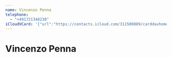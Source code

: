 ```yaml
---
name: Vincenzo Penna
telephone:
  - "+491721348238"
iCloudVCard: '{"url":"https://contacts.icloud.com/311500889/carddavhome/card/9C454C1A-EA69-482C-9CD0-474121349274.vcf","etag":"\"kmfhaul4\"","data":"BEGIN:VCARD\r\nVERSION:3.0\r\nFN:\r\nN:Penna;Vincenzo;;;\r\nUID:8C5B2EB3-68C0-4593-979A-F3A0628F1870\r\nPRODID:-//Apple Inc.//iOS 18.2.1//EN\r\nREV:2025-04-03T22:19:21Z\r\nORG:;\r\nPHOTO;VALUE=uri:https://gateway.icloud.com/contacts/311500889/ck/card/f67bb\r\n a908cc314fa1eb2c707bb26c691VND-63-SENSITIVE-CONTENT-CONFIG:YnBsaXN0MDDUAQID\r\n BAUGBwpYJHZlcnNpb25ZJGFyY2hpdmVyVCR0b3BYJG9iamVjdHMSAAGGoF8QD05TS2V5ZWRBcmN\r\n oaXZlctEICVRyb290gAGjCwwRVSRudWxs0g0ODxBYb3ZlcnJpZGVWJGNsYXNzEACAAtISExQVWi\r\n RjbGFzc25hbWVYJGNsYXNzZXNfEB9DTlNlbnNpdGl2ZUNvbnRlbnRDb25maWd1cmF0aW9uohYXX\r\n xAfQ05TZW5zaXRpdmVDb250ZW50Q29uZmlndXJhdGlvblhOU09iamVjdAgRGiQpMjdJTFFTV11i\r\n a3J0dnuGj7G01gAAAAAAAAEBAAAAAAAAABgAAAAAAAAAAAAAAAAAAADfX-SHARED-PHOTO-DISP\r\n LAY-PREF:IMPLICIT_AUTOUPDATE\r\nTEL:+491721348238\r\nX-IMAGETYPE:PHOTO\r\nX-IMAGEHASH:xI1jTLLdL8BSF5f6YPFRMg==\r\nEND:VCARD"}'
---
```

# Vincenzo Penna